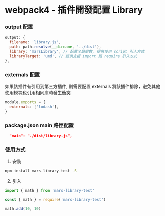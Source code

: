 # webpack4 - 插件開發配置 Library

### output 配置

```js
output: {
  filename: 'library.js',
  path: path.resolve(__dirname, '../dist'),
  library: 'marsLibrary', // 配置全局變數, 提供使用 script 引入方式
  libraryTarget: 'umd', // 提供支援 import 跟 require 引入方式
},
```

### externals 配置

如果該插件有引用到第三方插件, 則需要配置 externals 將該插件排除，避免其他使用模塊也引用相同庫時發生衝突

```js
module.exports = {
  externals: ['lodash'],
}
```

### package.json main 路徑配置

```json
  "main": "./dist/library.js",
```

### 使用方式

1. 安裝

```bash
npm install mars-library-test -S
```

2. 引入

```js
import { math } from 'mars-library-test'

const { math } = require('mars-library-test')

math.add(10, 10)
```
